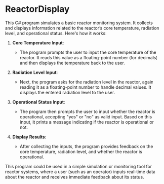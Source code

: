 # ReactorDisplay

This C# program simulates a basic reactor monitoring system. It collects and displays information related to the reactor’s core temperature, radiation level, and operational status. Here's how it works:

1. **Core Temperature Input**:
   - The program prompts the user to input the core temperature of the reactor. It reads this value as a floating-point number (for decimals) and then displays the temperature back to the user.

2. **Radiation Level Input**:
   - Next, the program asks for the radiation level in the reactor, again reading it as a floating-point number to handle decimal values. It displays the entered radiation level to the user.

3. **Operational Status Input**:
   - The program then prompts the user to input whether the reactor is operational, accepting "yes" or "no" as valid input. Based on this input, it prints a message indicating if the reactor is operational or not.

4. **Display Results**:
   - After collecting the inputs, the program provides feedback on the core temperature, radiation level, and whether the reactor is operational.

This program could be used in a simple simulation or monitoring tool for reactor systems, where a user (such as an operator) inputs real-time data about the reactor and receives immediate feedback about its status.
